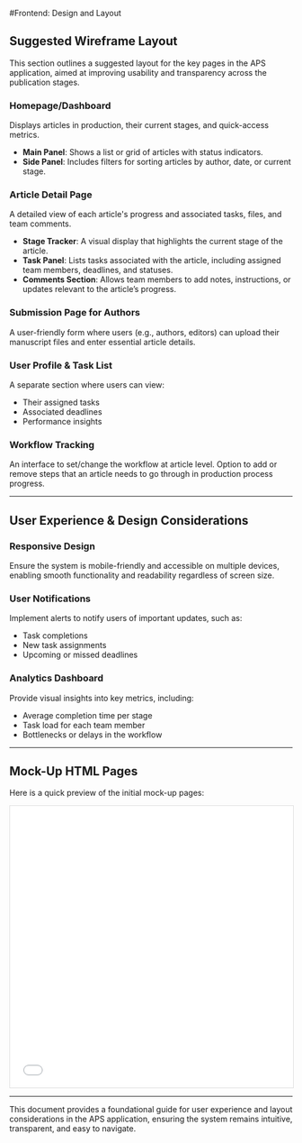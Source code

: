 #Frontend: Design and Layout

## Suggested Wireframe Layout
This section outlines a suggested layout for the key pages in the APS application, aimed at improving usability and transparency across the publication stages.
### Homepage/Dashboard
Displays articles in production, their current stages, and quick-access metrics.

- **Main Panel**: Shows a list or grid of articles with status indicators.
- **Side Panel**: Includes filters for sorting articles by author, date, or current stage.

### Article Detail Page
A detailed view of each article's progress and associated tasks, files, and team comments.

- **Stage Tracker**: A visual display that highlights the current stage of the article.
- **Task Panel**: Lists tasks associated with the article, including assigned team members, deadlines, and statuses.
- **Comments Section**: Allows team members to add notes, instructions, or updates relevant to the article’s progress.

### Submission Page for Authors
A user-friendly form where users (e.g., authors, editors) can upload their manuscript files and enter essential article details.

### User Profile & Task List
A separate section where users can view:
- Their assigned tasks
- Associated deadlines
- Performance insights

### Workflow Tracking
An interface to set/change the workflow at article level. Option to add or remove steps that an article needs to go through in production process progress.

---

## User Experience & Design Considerations
### Responsive Design
Ensure the system is mobile-friendly and accessible on multiple devices, enabling smooth functionality and readability regardless of screen size.

### User Notifications
Implement alerts to notify users of important updates, such as:
- Task completions
- New task assignments
- Upcoming or missed deadlines

### Analytics Dashboard
Provide visual insights into key metrics, including:
- Average completion time per stage
- Task load for each team member
- Bottlenecks or delays in the workflow

---

## Mock-Up HTML Pages
Here is a quick preview of the initial mock-up pages:
<iframe src="/html/index.html" width="100%" height="500px" style="border: 1px solid #ddd;"></iframe>

---

This document provides a foundational guide for user experience and layout considerations in the APS application, ensuring the system remains intuitive, transparent, and easy to navigate.
